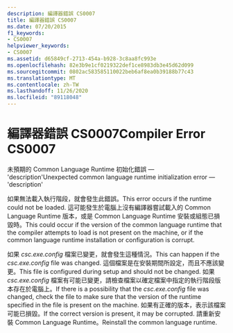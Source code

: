 ```yaml
---
description: 編譯器錯誤 CS0007
title: 編譯器錯誤 CS0007
ms.date: 07/20/2015
f1_keywords:
- CS0007
helpviewer_keywords:
- CS0007
ms.assetid: d65849cf-2713-454a-b928-3c8aa8fc993e
ms.openlocfilehash: 82e3b9e1cf0219322def1ce8983db3e45d62d099
ms.sourcegitcommit: 0802ac583585110022beb6af8ea0b39188b77c43
ms.translationtype: MT
ms.contentlocale: zh-TW
ms.lasthandoff: 11/26/2020
ms.locfileid: "89118048"
---
```

# <a name="compiler-error-cs0007"></a><span data-ttu-id="c39da-103">編譯器錯誤 CS0007</span><span class="sxs-lookup"><span data-stu-id="c39da-103">Compiler Error CS0007</span></span>

<span data-ttu-id="c39da-104">未預期的 Common Language Runtime 初始化錯誤 — 'description'</span><span class="sxs-lookup"><span data-stu-id="c39da-104">Unexpected common language runtime initialization error — 'description'</span></span>

 <span data-ttu-id="c39da-105">如果無法載入執行階段，就會發生此錯誤。</span><span class="sxs-lookup"><span data-stu-id="c39da-105">This error occurs if the runtime could not be loaded.</span></span> <span data-ttu-id="c39da-106">這可能發生於電腦上沒有編譯器嘗試載入的 Common Language Runtime 版本，或是 Common Language Runtime 安裝或組態已損毀時。</span><span class="sxs-lookup"><span data-stu-id="c39da-106">This could occur if the version of the common language runtime that the compiler attempts to load is not present on the machine, or if the common language runtime installation or configuration is corrupt.</span></span>

 <span data-ttu-id="c39da-107">如果 *csc.exe.config* 檔案已變更，就會發生這種情況。</span><span class="sxs-lookup"><span data-stu-id="c39da-107">This can happen if the *csc.exe.config* file was changed.</span></span> <span data-ttu-id="c39da-108">這個檔案是在安裝期間所設定，而且不應該變更。</span><span class="sxs-lookup"><span data-stu-id="c39da-108">This file is configured during setup and should not be changed.</span></span> <span data-ttu-id="c39da-109">如果 *csc.exe.config* 檔案有可能已變更，請檢查檔案以確定檔案中指定的執行階段版本存在於電腦上。</span><span class="sxs-lookup"><span data-stu-id="c39da-109">If there is a possibility that the *csc.exe.config* file was changed, check the file to make sure that the version of the runtime specified in the file is present on the machine.</span></span> <span data-ttu-id="c39da-110">如果有正確的版本，表示該檔案可能已損毀。</span><span class="sxs-lookup"><span data-stu-id="c39da-110">If the correct version is present, it may be corrupted.</span></span> <span data-ttu-id="c39da-111">請重新安裝 Common Language Runtime。</span><span class="sxs-lookup"><span data-stu-id="c39da-111">Reinstall the common language runtime.</span></span>
